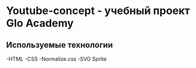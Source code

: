 # Youtube-concept - учебный проект Glo Academy

## Используемые технологии
-HTML
-CSS
-Normalize.css
-SVG Sprite
